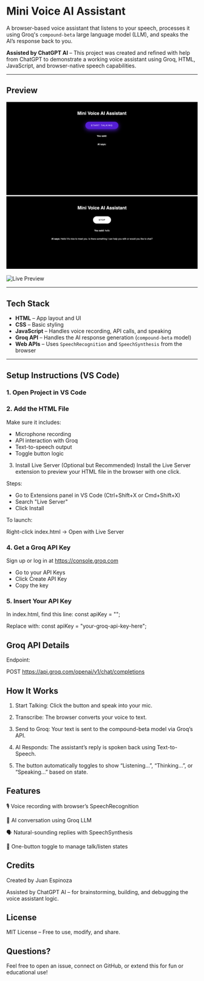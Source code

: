 # Mini Voice AI Assistant

A browser-based voice assistant that listens to your speech, processes it using Groq's `compound-beta` large language model (LLM), and speaks the AI’s response back to you.

**Assisted by ChatGPT AI** – This project was created and refined with help from ChatGPT to demonstrate a working voice assistant using Groq, HTML, JavaScript, and browser-native speech capabilities.

---

## Preview
![alt text](images/1.png)
![alt text](images/2.png)

![Live Preview]()

---

## Tech Stack

- **HTML** – App layout and UI
- **CSS** – Basic styling
- **JavaScript** – Handles voice recording, API calls, and speaking
- **Groq API** – Handles the AI response generation (`compound-beta` model)
- **Web APIs** – Uses `SpeechRecognition` and `SpeechSynthesis` from the browser

---
## Setup Instructions (VS Code)
### 1. Open Project in VS Code
### 2. Add the HTML File

Make sure it includes:
- Microphone recording
- API interaction with Groq
- Text-to-speech output
- Toggle button logic
3. Install Live Server (Optional but Recommended)
Install the Live Server extension to preview your HTML file in the browser with one click.

Steps:
- Go to Extensions panel in VS Code (Ctrl+Shift+X or Cmd+Shift+X)
- Search "Live Server"
- Click Install

To launch:

Right-click index.html → Open with Live Server

### 4. Get a Groq API Key
Sign up or log in at https://console.groq.com
- Go to your API Keys
- Click Create API Key
- Copy the key

### 5. Insert Your API Key

In index.html, find this line: const apiKey = "";

Replace with: const apiKey = "your-groq-api-key-here";

## Groq API Details

Endpoint: 

POST https://api.groq.com/openai/v1/chat/completions

## How It Works

1. Start Talking: Click the button and speak into your mic.

2. Transcribe: The browser converts your voice to text.

3. Send to Groq: Your text is sent to the compound-beta model via Groq’s API.

4. AI Responds: The assistant’s reply is spoken back using Text-to-Speech.

5. The button automatically toggles to show “Listening...”, “Thinking...”, or “Speaking...” based on state.

## Features
🎙 Voice recording with browser’s SpeechRecognition

💬 AI conversation using Groq LLM

🗣 Natural-sounding replies with SpeechSynthesis

🔁 One-button toggle to manage talk/listen states

## Credits

Created by Juan Espinoza

Assisted by ChatGPT AI – for brainstorming, building, and debugging the voice assistant logic.

## License
MIT License – Free to use, modify, and share.

## Questions?
Feel free to open an issue, connect on GitHub, or extend this for fun or educational use!

